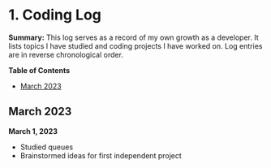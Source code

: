 # 1. Coding Log <!-- omit from toc -->

**Summary:** This log serves as a record of my own growth as a developer. It lists topics I have studied and coding projects I have worked on. Log entries are in reverse chronological order.

**Table of Contents**
- [March 2023](#march-2023)

## March 2023

**March 1, 2023** 
- Studied queues
- Brainstormed ideas for first independent project